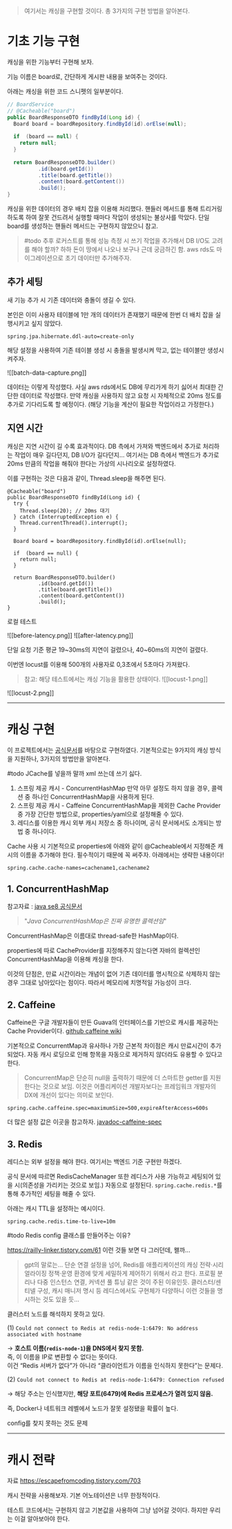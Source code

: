 > 여기서는 캐싱을 구현할 것이다.
> 총 3가지의 구현 방법을 알아본다.

# 기초 기능 구현

캐싱을 위한 기능부터 구현해 보자.

기능 이름은 board로, 간단하게 게시판 내용을 보여주는 것이다.

아래는 캐싱을 위한 코드 스니펫의 일부분이다.
```java
// BoardService
// @Cacheable("board")  
public BoardResponseDTO findById(Long id) {  
  Board board = boardRepository.findById(id).orElse(null);  
  
  if  (board == null) {  
    return null;  
  }  
  
  return BoardResponseDTO.builder()  
          .id(board.getId())  
          .title(board.getTitle())  
          .content(board.getContent())  
          .build();  
}
```

캐싱을 위한 데이터의 경우 배치 잡을 이용해 처리했다.
핸들러 메서드를 통해 트리거링하도록 하여 잘못 건드려서 실행할 때마다 작업이 생성되는 불상사를 막았다.
단일 board를 생성하는 핸들러 메서드는 구현하지 않았으니 참고.

> #todo 추후 로커스트를 통해 성능 측정 시 쓰기 작업을 추가해서 DB I/O도 고려를 해야 할까?
> 하하 돈이 땅에서 나오나 보구나
> 근데 궁금하긴 함. aws rds도 마이그레이션으로 초기 데이터만 추가해주자.

## 추가 세팅

새 기능 추가 시 기존 데이터와 충돌이 생길 수 있다.

본인은 이미 사용자 테이블에 1만 개의 데이터가 존재했기 때문에 한번 더 배치 잡을 실행시키고 싶지 않았다.

```properties
spring.jpa.hibernate.ddl-auto=create-only
```
해당 설정을 사용하여 기존 테이블 생성 시 충돌을 발생시켜 막고, 없는 테이블만 생성시켜주자.

![[batch-data-capture.png]]

데이터는 이렇게 작성했다.
사실 aws rds에서도 DB에 무리가게 하기 싫어서 최대한 간단한 데이터로 작성했다.
만약 캐싱을 사용하지 않고 요청 시 자체적으로 20ms 정도를 추가로 기다리도록 할 예정이다. (해당 기능을 계산이 필요한 작업이라고 가정한다.)

## 지연 시간

캐싱은 지연 시간이 길 수록 효과적이다. DB 측에서 가져와 백엔드에서 추가로 처리하는 작업이 매우 길다던지, DB I/O가 길다던지...
여기서는 DB 측에서 백엔드가 추가로 20ms 만큼의 작업을 해줘야 한다는 가상의 시나리오로 설정하였다.

이를 구현하는 것은 다음과 같이, Thread.sleep을 해주면 된다.

```
@Cacheable("board")  
public BoardResponseDTO findById(Long id) {  
  try {  
    Thread.sleep(20); // 20ms 대기  
  } catch (InterruptedException e) {  
    Thread.currentThread().interrupt();  
  }  
  
  Board board = boardRepository.findById(id).orElse(null);  
  
  if  (board == null) {  
    return null;  
  }  
  
  return BoardResponseDTO.builder()  
          .id(board.getId())  
          .title(board.getTitle())  
          .content(board.getContent())  
          .build();  
}
```



로컬 테스트

![[before-latency.png]]
![[after-latency.png]]

단일 요청 기준 평균 19~30ms의 지연이 걸렸으나, 40~60ms의 지연이 걸렸다.

이번엔 locust를 이용해 500개의 사용자로 0,3초에서 5초마다 가져왔다.
> 참고: 해당 테스트에서는 캐싱 기능을 활용한 상태이다.
![[locust-1.png]]

![[locust-2.png]]


---

# 캐싱 구현

이 프로젝트에서는 [공식문서](https://docs.spring.io/spring-boot/reference/io/caching.html)를 바탕으로 구현하였다.
기본적으로는 9가지의 캐싱 방식을 지원하나, 3가지의 방법만을 알아본다.

#todo JCache를 넣을까 말까 xml 쓰는데 쓰기 싫다.

1. 스프링 제공 캐시 - ConcurrentHashMap
만약 아무 설정도 하지 않을 경우, 콜렉션 중 하나인 ConcurrentHashMap을 사용하게 된다.
2. 스프링 제공 캐시 - Caffeine
ConcurrentHashMap을 제외한 Cache Provider 중 가장 간단한 방법으로, properties/yaml으로 설정해줄 수 있다.
3. 레디스를 이용한 캐시
외부 캐시 저장소 중 하나이며, 공식 문서에서도 소개되는 방법 중 하나이다.


Cache 사용 시 기본적으로 properties에 아래와 같이 @Cacheable에서 지정해준 캐시의 이름을 추가해야 한다.
필수적이기 때문에 꼭 써주자. 아래에서는 생략한 내용이다!
```properties
spring.cache.cache-names=cachename1,cachename2
```


## 1. ConcurrentHashMap

참고자료 : [java se8 공식문서](https://docs.oracle.com/javase/8/docs/api/java/util/concurrent/ConcurrentHashMap.html)
> "*Java ConcurrentHashMap은 진짜 유명한 콜렉션임*"

ConcurrentHashMap은 이름대로 thread-safe한 HashMap이다.

properties에 따로 CacheProvider를 지정해주지 않는다면 자바의 컬렉션인 ConcurrentHashMap을 이용해 캐싱을 한다.

이것의 단점은, 만료 시간이라는 개념이 없어 기존 데이터를 명시적으로 삭제하지 않는 경우 그대로 남아있다는 점이다. 따라서 메모리에 치명적일 가능성이 크다.


## 2. Caffeine

Caffeine은 구글 개발자들이 만든 Guava의 인터페이스를 기반으로 캐시를 제공하는 Cache Provider이다.
[github caffeine wiki](https://github.com/ben-manes/caffeine/wiki/Guava)

기본적으로 ConcurrentMap과 유사하나 가장 근본적 차이점은 캐시 만료시간이 추가되었다. 
자동 캐시 로딩으로 인해 항목을 자동으로 제거하지 않더라도 유용할 수 있다고 한다.
> ConcurrentMap은 단순히 null을 출력하기 때문에 더 스마트한 getter를 지원한다는 것으로 보임. 이것은 어플리케이션 개발자보다는 프레임워크 개발자의 DX에 개선이 있다는 의미로 보인다.

```properties  
spring.cache.caffeine.spec=maximumSize=500,expireAfterAccess=600s
```

더 많은 설정 값은 이곳을 참고하자.
[javadoc-caffeine-spec](https://www.javadoc.io/doc/com.github.ben-manes.caffeine/caffeine/2.2.2/com/github/benmanes/caffeine/cache/CaffeineSpec.html)

## 3. Redis

레디스는 외부 설정을 해야 한다. 여기서는 백엔드 기준 구현만 하겠다.

공식 문서에 따르면 RedisCacheManager 또한 레디스가 사용 가능하고 세팅되어 있을 시(의존성을 가리키는 것으로 보임.) 자동으로 설정된다.
`spring.cache.redis.*`를 통해 추가적인 세팅을 해줄 수 있다.

아래는 캐시 TTL을 설정하는 예시이다.
```properties
spring.cache.redis.time-to-live=10m
```

#todo Redis config 클래스를 만들어주는 이유?

https://railly-linker.tistory.com/61
이런 것들 보면 다 그러던데, 왤까...

> gpt의 말로는... 단순 연결 설정을 넘어, Redis를 애플리케이션의 캐싱 전략·시리얼라이징 정책·운영 환경에 맞게 세밀하게 제어하기 위해서 라고 한다.
> 프로필 분리나 다중 인스턴스 연결, 커넥션 풀 튜닝 같은 것이 주된 이유인듯.
> 클러스터/센티넬 구성, 캐시 매니저 명시 등 레디스에서도 구현체가 다양하니 이런 것들을 명시하는 것도 있을 듯...

클러스터 노드를 해석하지 못하고 있다.

(1) `Could not connect to Redis at redis-node-1:6479: No address associated with hostname`

→ **호스트 이름(`redis-node-1`)을 DNS에서 찾지 못함.**  
즉, 이 이름을 IP로 변환할 수 없다는 뜻이다.  
이건 “Redis 서버가 없다”가 아니라 “클라이언트가 이름을 인식하지 못한다”는 문제다.

(2) `Could not connect to Redis at redis-node-1:6479: Connection refused`

→ 해당 주소는 인식했지만, **해당 포트(6479)에 Redis 프로세스가 열려 있지 않음.**

즉, Docker나 네트워크 레벨에서 노드가 잘못 설정됐을 확률이 높다.

config를 찾지 못하는 것도 문제

---

# 캐시 전략

자료
https://escapefromcoding.tistory.com/703

캐시 전략을 사용해보자.
기본 어노테이션은 너무 한정적이다.

테스트 코드에서는 구현하지 않고 기본값을 사용하여 그냥 넘어갈 것이다. 하지만 우리는 이걸 알아보아야 한다.
